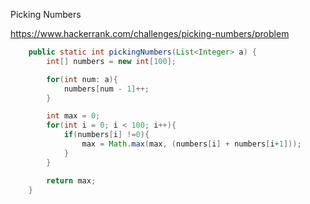 Picking Numbers

https://www.hackerrank.com/challenges/picking-numbers/problem


```java
    public static int pickingNumbers(List<Integer> a) {
        int[] numbers = new int[100];

        for(int num: a){
            numbers[num - 1]++;
        }

        int max = 0;
        for(int i = 0; i < 100; i++){
            if(numbers[i] !=0){
                max = Math.max(max, (numbers[i] + numbers[i+1]));
            }
        }

        return max;
    }
```